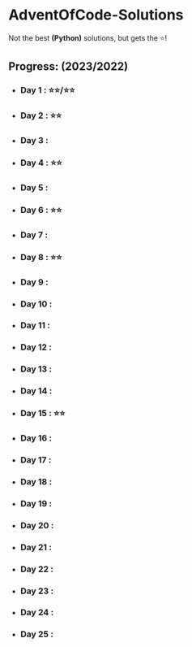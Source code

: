 # AdventOfCode-Solutions
Not the best <b>(Python)</b> solutions, but gets the ⭐!

<h2>Progress: (2023/2022)</h2>
<ul>
  <li><h3>Day 1  : ⭐⭐/⭐⭐</h3></li>
  <li><h3>Day 2  : ⭐⭐</h3></li>
  <li><h3>Day 3  : </h3></li>
  <li><h3>Day 4  : ⭐⭐</h3></li>
  <li><h3>Day 5  : </h3></li>
  <li><h3>Day 6  : ⭐⭐</h3></li>
  <li><h3>Day 7  : </h3></li>
  <li><h3>Day 8  : ⭐⭐</h3></li>
  <li><h3>Day 9  : </h3></li>
  <li><h3>Day 10 : </h3></li>
  <li><h3>Day 11 : </h3></li>
  <li><h3>Day 12 : </h3></li>
  <li><h3>Day 13 : </h3></li>
  <li><h3>Day 14 : </h3></li>
  <li><h3>Day 15 : ⭐⭐</h3></li>
  <li><h3>Day 16 : </h3></li>
  <li><h3>Day 17 : </h3></li>
  <li><h3>Day 18 : </h3></li>
  <li><h3>Day 19 : </h3></li>
  <li><h3>Day 20 : </h3></li>
  <li><h3>Day 21 : </h3></li>
  <li><h3>Day 22 : </h3></li>
  <li><h3>Day 23 : </h3></li>
  <li><h3>Day 24 : </h3></li>
  <li><h3>Day 25 : </h3></li>
</ul>
